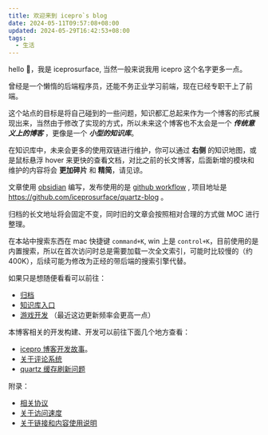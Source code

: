 ```yaml
---
title: 欢迎来到 icepro`s blog
date: 2024-05-11T09:57:08+08:00
updated: 2024-05-29T16:42:53+08:00
tags:
  - 生活
---
```


hello 👋，我是 iceprosurface, 当然一般来说我用 icepro 这个名字更多一点。

曾经是一个懒惰的后端程序员，还能不务正业学习前端，现在已经专职干上了前端。

这个站点的目标是将自己碰到的一些问题，知识都汇总起来作为一个博客的形式展现出来，当然由于修改了实现的方式，所以未来这个博客也不太会是一个 __*传统意义上的博客*__ ，更像是一个 **_小型的知识库_**。

在知识库中，未来会更多的使用双链进行维护，你可以通过 **右侧** 的知识地图，或是鼠标悬浮 hover 来更快的查看文档，对比之前的长文博客，后面新增的模块和维护的内容将会 **更加碎片** 和 **精简**，请见谅。

文章使用 [obsidian](https://obsidian.md/) 编写，发布使用的是 [github workflow](https://docs.github.com/en/actions/using-workflows) , 项目地址是 https://github.com/iceprosurface/quartz-blog 。

归档的长文地址将会固定不变，同时旧的文章会按照相对合理的方式做 MOC 进行整理。

在本站中搜索东西在 mac 快捷键 `command+K`, win 上是 `control+K`，目前使用的是内置搜索，所以在首次访问时总是需要加载一次全文索引，可能时比较慢的（约 400K），后续可能为修改为正经的带后端的搜索引擎代替。

如果只是想随便看看可以前往：

+ [归档](/archives)
+ [知识库入口](知识库/index)
+ [游戏开发](知识库/游戏开发/index.md) （最近这边更新频率会更高一点）

本博客相关的开发构建、开发可以前往下面几个地方查看：

+ [icepro 博客开发故事](杂记/icepro%20博客开发故事.md)。
+ [关于评论系统](杂记/关于评论系统.md)
+ [quartz 缓存刷新问题](杂记/quartz%20缓存刷新问题.md)

附录：

+ [相关协议](杂记/相关协议.md)
+ [关于访问速度](杂记/关于访问速度.md)
+ [关于链接和内容使用说明](杂记/关于链接和内容使用说明.md)